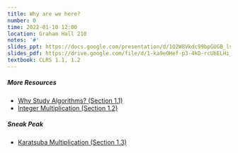 ```yaml
---
title: Why are we here?
number: 0
time: 2022-01-10 12:00
location: Graham Hall 210
notes: '#'
slides_ppt: https://docs.google.com/presentation/d/1Q2W8Vkdc99bpGUGB_lstG29KOR-Lt8Fw4rzyr-XnkC0/edit?usp=sharing
slides_pdf: https://drive.google.com/file/d/1-ka9eOHef-p3-4kD-rcUbELHi_P1XKuG/view?usp=sharing
textbook: CLRS 1.1, 1.2
---
```


##### More Resources
- [Why Study Algorithms? (Section 1.1)](https://www.youtube.com/watch?v=yRM3sc57q0c&list=PLEGCF-WLh2RLHqXx6-GZr_w7LgqKDXxN_&index=2)
- [Integer Multiplication (Section 1.2)](https://www.youtube.com/watch?v=6u0Vaj4nn54&list=PLEGCF-WLh2RLHqXx6-GZr_w7LgqKDXxN_&index=2)

##### Sneak Peak
- [Karatsuba Multiplication (Section 1.3)](https://www.youtube.com/watch?v=JCbZayFr9RE&list=PLEGCF-WLh2RLHqXx6-GZr_w7LgqKDXxN_&index=3)